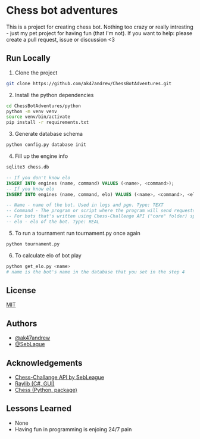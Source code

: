 
# Chess bot adventures

This is a project for creating chess bot. Nothing too crazy or really intresting - just my pet project for having fun (that I'm not). If you want to help: please create a pull request, issue or discussion <3

## Run Locally

1. Clone the project

```bash
git clone https://github.com/ak47andrew/ChessBotAdventures.git
```

2. Install the python dependencies

```bash
cd ChessBotAdventures/python
python -m venv venv
source venv/bin/activate
pip install -r requirements.txt
```

3. Generate database schema
```bash
python config.py database init
```

4. Fill up the engine info
```bash
sqlite3 chess.db
```
```sql
-- If you don't know elo
INSERT INTO engines (name, command) VALUES (<name>, <command>);
-- If you know elo
INSERT INTO engines (name, command, elo) VALUES (<name>, <command>, <elo>);

-- Name - name of the bot. Used in logs and pgn. Type: TEXT
-- Command - The program or script where the program will send requests in UCI format. Type: TEXT
-- For bots that's written using Chess-Challenge API ("core" folder) specify chess_cs/Chess-Challenge/bin/Debug/net6.0/Chess-Challenge uci <class' name of the bot>
-- elo - elo of the bot. Type: REAL
```

5. To run a tournament run tournament.py once again
```bash
python tournament.py
```

6. To calculate elo of bot play
```bash
python get_elo.py <name>
# name is the bot's name in the database that you set in the step 4
```

## License

[MIT](https://choosealicense.com/licenses/mit/)


## Authors

- [@ak47andrew](https://www.github.com/ak47andrew)
- [@SebLague](https://github.com/SebLague)

## Acknowledgements

- [Chess-Challange API by SebLeague](https://github.com/SebLague/Chess-Challenge)
- [Raylib (C#, GUI)](https://www.raylib.com/)
- [Chess (Python, package)](https://pypi.org/project/chess/)
## Lessons Learned

- None
- Having fun in programming is enjoing 24/7 pain
